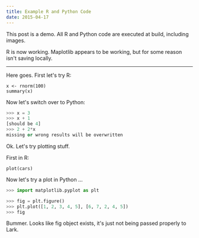 ```yaml
---
title: Example R and Python Code
date: 2015-04-17
---
```



This post is a demo. All R and Python code are executed at build, including images. 

R is now working. Maplotlib appears to be working, but for some reason isn't saving locally. 

--------------

Here goes. First let's try R:

```{r}
x <- rnorm(100)
summary(x)
```

Now let's switch over to Python:

```Python
>>> x = 3
>>> x + 1
[should be 4]
>>> 2 + 2*x
missing or wrong results will be overwritten
```

Ok. Let's try plotting stuff. 

First in R: 

```{r}
plot(cars)
```

Now let's try a plot in Python ... 

```Python
>>> import matplotlib.pyplot as plt

>>> fig = plt.figure()
>>> plt.plot([1, 2, 3, 4, 5], [6, 7, 2, 4, 5])
>>> fig
```

Bummer. Looks like fig object exists, it's just not being passed properly to Lark.